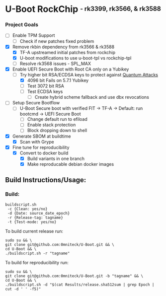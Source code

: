# U-Boot RockChip <sup><sub>- rk3399, rk3566, & rk3588</sub></sup>

### Project Goals
* [ ] Enable TPM Support
  * [ ] Check if new patches fixed problem
* [x] Remove rkbin dependency from rk3566 & rk3588
  * [x] TF-A upstreamed initial patches from rockchip
  * [x] U-boot modifications to use u-boot-tpl vs rockchip-tpl
  * [ ] Resolve rk3568 issues - SPL_MAX
* [x] Enable UEFI Secure Boot with Root CA only on a Yubikey
  * [ ] Try higher bit RSA/ECDSA keys to protect against [Quantum Attacks](https://www.youtube.com/redirect?event=video_description&redir_token=QUFFLUhqbENJQmx3b3pWV2F0YU9tMG8yRGxTb1c1cElQUXxBQ3Jtc0ttRTJtRFlmMGE4cnQxa2Q0WE54VTNnM05BSGlGdVExMkJicWszTlBHRE0tNk4xUDBhQU1EMVY4Zm8ySVNfa0pIbDVockhiUzBjLWs0YnZiRlJPRkFaV3BvUFc1T0t1VWR3RFV1VW1KNV9xdGdZOEYtYw&q=https%3A%2F%2Fwww.csoonline.com%2Farticle%2F3562701%2Fchinese-researchers-break-rsa-encryption-with-a-quantum-computer.html&v=_iSih4KI_qQ)
    * [x] 4096 bit Fails on 5.7.1 Yubikey
    * [ ] Test 3072 bit RSA
    * [ ] Test ECDSA keys
      * [ ] Create hybrid scheme fallback and use dbx revocations
* [ ] Setup Secure Bootflow
  * [ ] U-Boot Secure boot with verified FIT -> TF-A -> Default: run bootcmd -> UEFI Secure Boot
    * [ ] Change default run to efiload
    * [ ] Enable stack protection
    * [ ] Block dropping down to shell
* [x] Generate SBOM at buildtime
  * [x] Scan with Grype
* [x] Fine tune for reproducibility
  * [x] Convert to docker build
    * [x] Build variants in one branch
    * [x] Make reproducable debian docker images

## Build Instructions/Usage:

### Build:

```
buildscript.sh
 -c {Clean: yes/no}
 -d {Date: source_date_epoch}
 -r {Release-tag: tagname}
 -t {Test-mode: yes/no}
```

To build current release run:

```
sudo su && \
git clone git@github.com:0mniteck/U-Boot.git && \
cd U-Boot && \
./buildscript.sh -r "tagname"
```

To build for reproducibility run:

```
sudo su && \
git clone git@github.com:0mniteck/U-Boot.git -b "tagname" && \
cd U-Boot && \
./buildscript.sh -d "$(cat Results/release.sha512sum | grep Epoch | cut -d ' ' -f5)"
```
